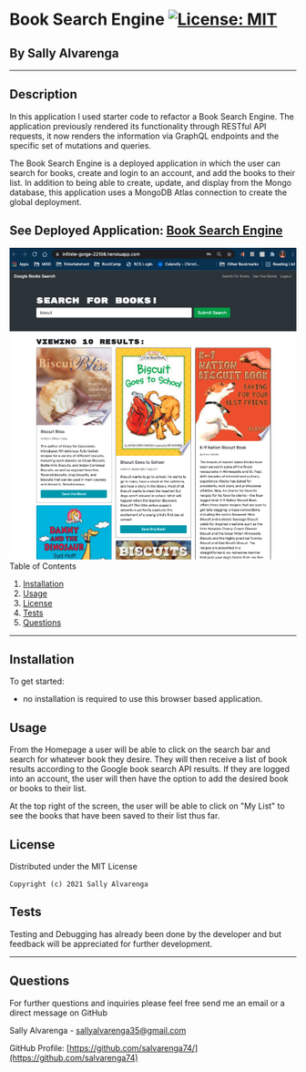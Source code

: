 # **Book Search Engine** [![License: MIT](https://img.shields.io/badge/License-MIT-yellow.svg)](https://opensource.org/licenses/MIT)

<h2>By Sally Alvarenga</h2>

---

## Description

In this application I used starter code to refactor a Book Search Engine. The application previously rendered its functionality through RESTful API requests, it now renders the information via GraphQL endpoints and the specific set of mutations and queries.

The Book Search Engine is a deployed application in which the user can search for books, create and login to an account, and add the books to their list. In addition to being able to create, update, and display from the Mongo database, this application uses a MongoDB Atlas connection to create the global deployment.

## See Deployed Application: [Book Search Engine](https://infinite-gorge-22108.herokuapp.com/)

<img src="./client/src/images/searchResultsPage.png" alt="Screen grab of the Homepage page"/>

<summary>Table of Contents</summary>
  <ol>
    <li><a href="#Installation">Installation</a></li>
    <li><a href="#usage">Usage</a></li>
    <li><a href="#license">License</a></li>
    <li><a href="#tests">Tests</a></li>
    <li><a href="#questions">Questions</a></li>
  </ol>

---

## Installation

To get started:

- no installation is required to use this browser based application.

## Usage

From the Homepage a user will be able to click on the search bar and search for whatever book they desire. They will then receive a list of book results according to the Google book search API results. If they are logged into an account, the user will then have the option to add the desired book or books to their list.

At the top right of the screen, the user will be able to click on "My List" to see the books that have been saved to their list thus far.

## License

Distributed under the MIT License

    Copyright (c) 2021 Sally Alvarenga

## Tests

Testing and Debugging has already been done by the developer and but feedback will be appreciated for further development.

---

## Questions

For further questions and inquiries please feel free send me an email or a direct message on GitHub

Sally Alvarenga - sallyalvarenga35@gmail.com

GitHub Profile: [https://github.com/salvarenga74/](https://github.com/salvarenga74)
